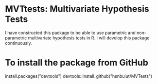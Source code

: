 # **MVTtests: Multivariate Hypothesis Tests**

I have constructed this package to be able to use parametric and non-parametric multivariate hypothesis tests in R. 
I will develop this package continuously.

# To install the package from GitHub

install.packages("devtools")
devtools::install_github("hsnbulut/MVTests")

